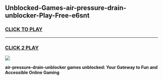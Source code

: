 
## Unblocked-Games-air-pressure-drain-unblocker-Play-Free-e6snt
<h3>
<a href="https://premium76.site?title=air-pressure-drain-unblocker&ref=19M">CLICK TO PLAY</a></h3>
<hr>

<h3>
<a href="https://premium76.site?title=air-pressure-drain-unblocker&ref=19M">CLICK 2 PLAY</a>
  
</h3>

<a href="https://premium76.site?title=air-pressure-drain-unblocker&ref=19M"><img src="https://clearcache.store/games.png"></a>


**air-pressure-drain-unblocker games unblocked: Your Gateway to Fun and Accessible Online Gaming**

